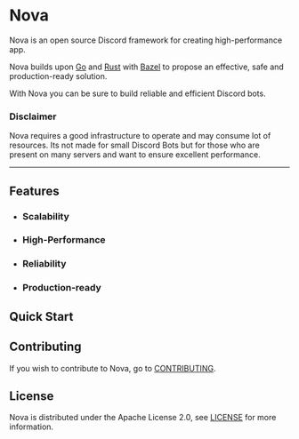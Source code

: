 # Nova

Nova is an open source Discord framework for creating high-performance app.

Nova builds upon [Go](https://github.com/golang/go) and [Rust](https://github.com/rust-lang/rust) with [Bazel](https://github.com/bazelbuild/bazel) to propose an effective, safe and production-ready solution.

With Nova you can be sure to build reliable and efficient Discord bots.

### Disclaimer

Nova requires a good infrastructure to operate and may consume lot of resources. Its not made for small Discord Bots but for those who are present on many servers and want to ensure excellent performance.

---

## Features

- ### Scalability
- ### High-Performance
- ### Reliability
- ### Production-ready

## Quick Start

## Contributing

If you wish to contribute to Nova, go to [CONTRIBUTING]().

## License

Nova is distributed under the Apache License 2.0, see [LICENSE](https://github.com/discordnova/nova/blob/main/LICENSE) for more information.
